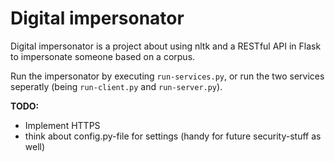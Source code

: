 # Digital impersonator

Digital impersonator is a project about using nltk and a RESTful API in Flask to impersonate someone based on a corpus.

Run the impersonator by executing `run-services.py`, or run the two services seperatly (being `run-client.py` and `run-server.py`).

**TODO:**

* Implement HTTPS
* think about config.py-file for settings (handy for future security-stuff as well)